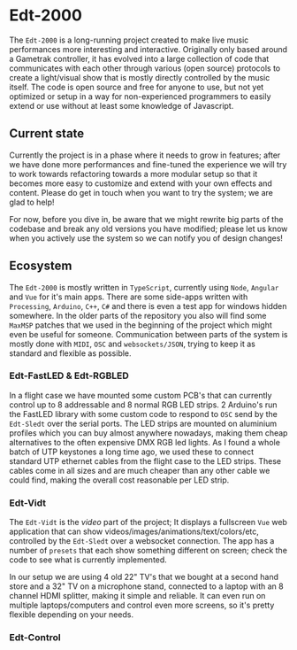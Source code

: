 # Edt-2000

The `Edt-2000` is a long-running project created to make live music performances more interesting and interactive. Originally only based around a Gametrak controller, it has evolved into a large collection of code that communicates with each other through various (open source) protocols to create a light/visual show that is mostly directly controlled by the music itself. The code is open source and free for anyone to use, but not yet optimized or setup in a way for non-experienced programmers to easily extend or use without at least some knowledge of Javascript.

## Current state

Currently the project is in a phase where it needs to grow in features; after we have done more performances and fine-tuned the experience we will try to work towards refactoring towards a more modular setup so that it becomes more easy to customize and extend with your own effects and content. Please do get in touch when you want to try the system; we are glad to help!

For now, before you dive in, be aware that we might rewrite big parts of the codebase and break any old versions you have modified; please let us know when you actively use the system so we can notify you of design changes!

## Ecosystem

The `Edt-2000` is mostly written in `TypeScript`, currently using `Node`, `Angular` and `Vue` for it's main apps. There are some side-apps written with `Processing`, `Arduino`, `C++`, `C#` and there is even a test app for windows hidden somewhere. In the older parts of the repository you also will find some `MaxMSP` patches that we used in the beginning of the project which might even be useful for someone. Communication between parts of the system is mostly done with `MIDI`, `OSC` and `websockets/JSON`, trying to keep it as standard and flexible as possible.

### Edt-FastLED & Edt-RGBLED

In a flight case we have mounted some custom PCB's that can currently control up to 8 addressable and 8 normal RGB LED strips. 2 Arduino's run the FastLED library with some custom code to respond to `OSC` send by the `Edt-Sledt` over the serial ports. The LED strips are mounted on aluminium profiles which you can buy almost anywhere nowadays, making them cheap alternatives to the often expensive DMX RGB led lights. As I found a whole batch of UTP keystones a long time ago, we used these to connect standard UTP ethernet cables from the flight case to the LED strips. These cables come in all sizes and are much cheaper than any other cable we could find, making the overall cost reasonable per LED strip.

### Edt-Vidt

The `Edt-Vidt` is the _video_ part of the project; It displays a fullscreen `Vue` web application that can show videos/images/animations/text/colors/etc, controlled by the `Edt-Sledt` over a websocket connection. The app has a number of `presets` that each show something different on screen; check the code to see what is currently implemented.

In our setup we are using 4 old 22" TV's that we bought at a second hand store and a 32" TV on a microphone stand, connected to a laptop with an 8 channel HDMI splitter, making it simple and reliable. It can even run on multiple laptops/computers and control even more screens, so it's pretty flexible depending on your needs.  

### Edt-Control

